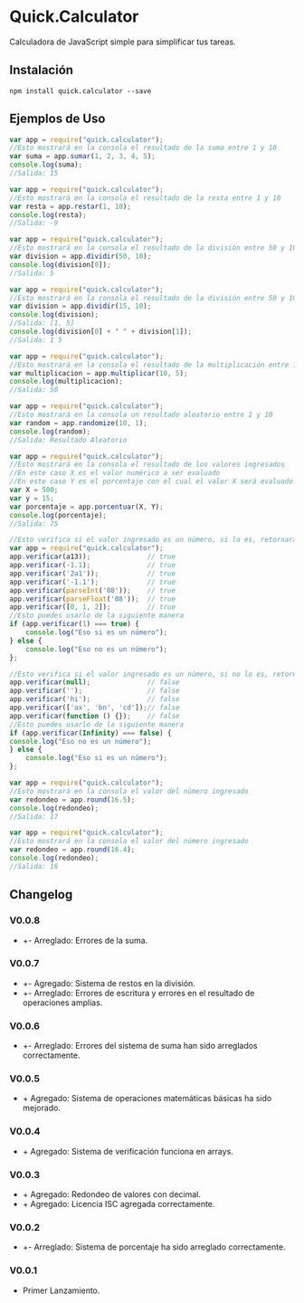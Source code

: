 # Quick.Calculator

Calculadora de JavaScript simple para simplificar tus tareas.

## Instalación

```
npm install quick.calculator --save
```

## Ejemplos de Uso

```js
var app = require("quick.calculator");
//Esto mostrará en la consola el resultado de la suma entre 1 y 10
var suma = app.sumar(1, 2, 3, 4, 5);
console.log(suma);
//Salida: 15
```

```js
var app = require("quick.calculator");
//Esto mostrará en la consola el resultado de la resta entre 1 y 10
var resta = app.restar(1, 10);
console.log(resta);
//Salida: -9
```

```js
var app = require("quick.calculator");
//Esto mostrará en la consola el resultado de la división entre 50 y 10
var division = app.dividir(50, 10);
console.log(division[0]);
//Salida: 5
```

```js
var app = require("quick.calculator");
//Esto mostrará en la consola el resultado de la división entre 50 y 10
var division = app.dividir(15, 10);
console.log(division);
//Salida: [1, 5]
console.log(division[0] + " " + division[1]);
//Salida: 1 5 
```

```js
var app = require("quick.calculator");
//Esto mostrará en la consola el resultado de la multiplicación entre 10 y 5
var multiplicacion = app.multiplicar(10, 5);
console.log(multiplicacion);
//Salida: 50
```

```js
var app = require("quick.calculator");
//Esto mostrará en la consola un resultado aleatorio entre 1 y 10
var random = app.randomize(10, 1);
console.log(random);
//Salida: Resultado Aleatorio
```

```js
var app = require("quick.calculator");
//Esto mostrará en la consola el resultado de los valores ingresados
//En este caso X es el valor numérico a ser evaluado
//En este caso Y es el porcentaje con el cual el valor X será evaluado
var X = 500;
var y = 15;
var porcentaje = app.porcentuar(X, Y);
console.log(porcentaje);
//Salida: 75
```

```js
//Esto verifica si el valor ingresado es un número, si lo es, retornara 'true'
var app = require("quick.calculator");
app.verificar(a13));              // true
app.verificar(-1.1);              // true
app.verificar('2a1'));            // true
app.verificar('-1.1');            // true
app.verificar(parseInt('08'));    // true
app.verificar(parseFloat('08'));  // true
app.verificar([0, 1, 2]);         // true
//Esto puedes usarlo de la siguiente manera
if (app.verificar(1) === true) {
    console.log("Eso si es un número");
} else {
    console.log("Eso no es un número");
};
```

```js
//Esto verifica si el valor ingresado es un número, si no lo es, retornara 'false'
app.verificar(null);              // false
app.verificar('');                // false
app.verificar('hi');              // false
app.verificar(['ax', 'bn', 'cd']);// false
app.verificar(function () {});    // false
//Esto puedes usarlo de la siguiente manera
if (app.verificar(Infinity) === false) {
console.log("Eso no es un número");
} else {
    console.log("Eso si es un número");
};
```


```js
var app = require("quick.calculator");
//Esto mostrará en la consola el valor del número ingresado
var redondeo = app.round(16.5);
console.log(redondeo);
//Salida: 17
```

```js
var app = require("quick.calculator");
//Esto mostrará en la consola el valor del número ingresado
var redondeo = app.round(16.4);
console.log(redondeo);
//Salida: 16
```

## Changelog

### V0.0.8

* \+\- Arreglado: Errores de la suma.

### V0.0.7

* \+\- Agregado: Sistema de restos en la división.
* \+\- Arreglado: Errores de escritura y errores en el resultado de operaciones amplias.

### V0.0.6

* \+\- Arreglado: Errores del sistema de suma han sido arreglados correctamente.

### V0.0.5

* \+ Agregado: Sistema de operaciones matemáticas básicas ha sido mejorado.

### V0.0.4

* \+ Agregado: Sistema de verificación funciona en arrays.

### V0.0.3

* \+ Agregado: Redondeo de valores con decimal.
* \+ Agregado: Licencia ISC agregada correctamente.

### V0.0.2

* \+\- Arreglado: Sistema de porcentaje ha sido arreglado correctamente.

### V0.0.1

* Primer Lanzamiento.